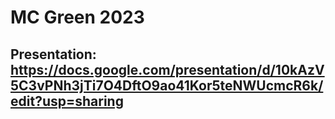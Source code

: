 # MC Green 2023

## Presentation: https://docs.google.com/presentation/d/10kAzV5C3vPNh3jTi7O4DftO9ao41Kor5teNWUcmcR6k/edit?usp=sharing